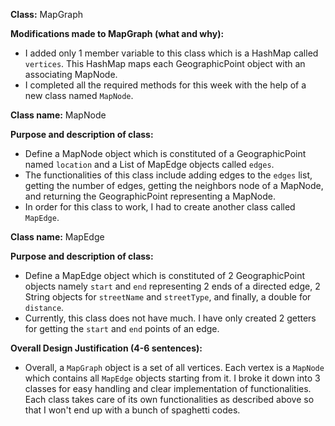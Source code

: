 __Class:__ MapGraph

__Modifications made to MapGraph (what and why):__
- I added only 1 member variable to this class which is a HashMap called `vertices`. This HashMap maps each GeographicPoint object with an associating MapNode. 
- I completed all the required methods for this week with the help of a new class named `MapNode`.

__Class name:__ MapNode

__Purpose and description of class:__
- Define a MapNode object which is constituted of a GeographicPoint named `location` and a List of MapEdge objects called `edges`.
- The functionalities of this class include adding edges to the `edges` list, getting the number of edges, getting the neighbors node of a MapNode, and returning the GeographicPoint representing a MapNode.
- In order for this class to work, I had to create another class called `MapEdge`.

__Class name:__ MapEdge

__Purpose and description of class:__
- Define a MapEdge object which is constituted of 2 GeographicPoint objects namely `start` and `end` representing 2 ends of a directed edge, 2 String objects for `streetName` and `streetType`, and finally, a double for `distance`.
- Currently, this class does not have much. I have only created 2 getters for getting the `start` and `end` points of an edge.

__Overall Design Justification (4-6 sentences):__

- Overall, a `MapGraph` object is a set of all vertices. Each vertex is a `MapNode` which contains all `MapEdge` objects starting from it. I broke it down into 3 classes for easy handling and clear implementation of functionalities. Each class takes care of its own functionalities as described above so that I won't end up with a bunch of spaghetti codes.